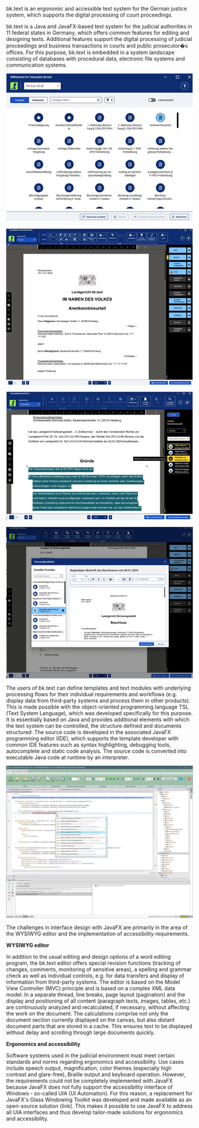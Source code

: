 bk.text is an ergonomic and accessible text system for the German justice system, which supports the digital processing of court proceedings.

bk.text is a Java and JavaFX-based text system for the judicial authorities in 11 federal states in Germany, which offers common features for editing and designing texts. Additional features support the digital processing of judicial proceedings and business transactions in courts and public prosecutor�s offices. For this purpose, bk.text is embedded in a system landscape consisting of databases with procedural data, electronic file systems and communication systems.

![Screen 2](image2.png)

![Screen 3](image3.png)

![Screen 4](image4.png)

![Screen 5](image5.png)

The users of bk.text can define templates and text modules with underlying processing flows for their individual requirements and workflows (e.g. display data from third-party systems and process them in other products). This is made possible with the object-oriented programming language TSL (Text System Language), which was developed specifically for this purpose. It is essentially based on Java and provides additional elements with which the text system can be controlled, the structure defined and documents structured. The source code is developed in the associated JavaFX programming editor (IDE), which supports the template developer with common IDE features such as syntax highlighting, debugging tools, autocomplete and static code analysis. The source code is converted into executable Java code at runtime by an interpreter.

![Screen 6](image6.jpg)

The challenges in interface design with JavaFX are primarily in the area of the WYSIWYG editor and the implementation of accessibility requirements.

**WYSIWYG editor**

In addition to the usual editing and design options of a word editing program, the bk.text editor offers special revision functions (tracking of changes, comments, monitoring of sensitive areas), a spelling and grammar check as well as individual controls, e.g. for data transfers and display of information from third-party systems. The editor is based on the Model View Controller (MVC) principle and is based on a complex XML data model. In a separate thread, line breaks, page layout (pagination) and the display and positioning of all content (paragraph texts, images, tables, etc.) are continuously analyzed and recalculated, if necessary, without affecting the work on the document. The calculations comprise not only the document section currently displayed on the canvas, but also distant document parts that are stored in a cache. This ensures text to be displayed without delay and scrolling through large documents quickly.

**Ergonomics and accessibility**

Software systems used in the judicial environment must meet certain standards and norms regarding ergonomics and accessibility. Use cases include speech output, magnification, color themes (especially high contrast and glare-free), Braille output and keyboard operation. However, the requirements could not be completely implemented with JavaFX because JavaFX does not fully support the accessibility interface of Windows - so-called UIA (UI Automation). For this reason, a replacement for JavaFX's Glass Windowing Toolkit was developed and made available as an open-source solution (link). This makes it possible to use JavaFX to address all UIA interfaces and thus develop tailor-made solutions for ergonomics and accessibility.

